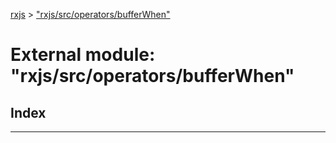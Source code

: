 [rxjs](../README.md) > ["rxjs/src/operators/bufferWhen"](../modules/_rxjs_src_operators_bufferwhen_.md)

# External module: "rxjs/src/operators/bufferWhen"

## Index

---

